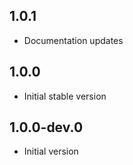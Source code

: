 ## 1.0.1

- Documentation updates

## 1.0.0

- Initial stable version

## 1.0.0-dev.0

- Initial version

